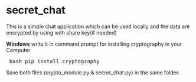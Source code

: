 # secret_chat
This is a simple chat application which can be used locally and the data are encrypted by using with share key(if needed)

**Windows**
write it in command prompt for installing cryptography in your Computer
<pre> bash pip install cryptography </pre>

Save both files (crypto_module.py & secret_chat.py) in the same folder.




